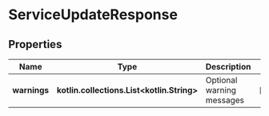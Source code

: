 # ServiceUpdateResponse

## Properties

| Name         | Type                                             | Description               | Notes      |
|--------------|--------------------------------------------------|---------------------------|------------|
| **warnings** | **kotlin.collections.List&lt;kotlin.String&gt;** | Optional warning messages | [optional] |



